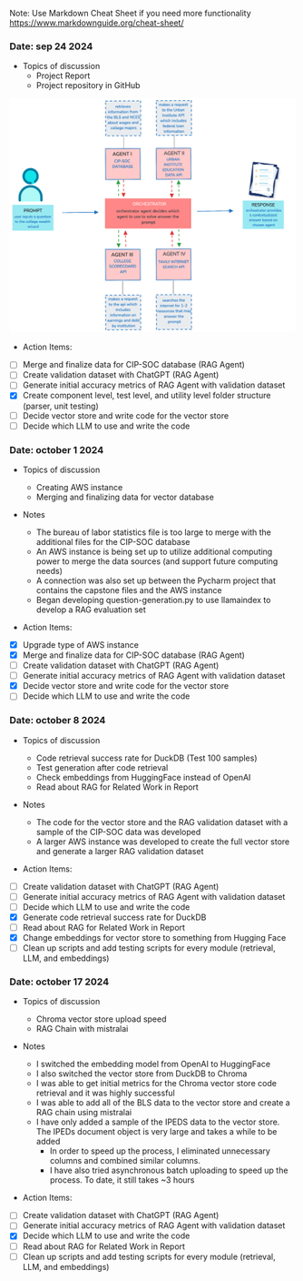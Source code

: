 Note: Use Markdown Cheat Sheet if you need more functionality
https://www.markdownguide.org/cheat-sheet/
### Date: sep 24 2024 
- Topics of discussion
    - Project Report
    - Project repository in GitHub

![CWW_Diagram.png](..%2Fdata%2FCWW_Diagram.png)

- Action Items:

* [ ] Merge and finalize data for CIP-SOC database (RAG Agent)
* [ ] Create validation dataset with ChatGPT (RAG Agent)
* [ ] Generate initial accuracy metrics of RAG Agent with validation dataset
* [x] Create component level, test level, and utility level folder structure (parser, unit testing)
* [ ] Decide vector store and write code for the vector store
* [ ] Decide which LLM to use and write the code 

### Date: october 1 2024 
- Topics of discussion
    - Creating AWS instance
    - Merging and finalizing data for vector database  
  

- Notes
  - The bureau of labor statistics file is too large to merge with the additional files for the CIP-SOC database
  - An AWS instance is being set up to utilize additional computing power to merge the data sources (and support future computing needs)
  - A connection was also set up between the Pycharm project that contains the capstone files and the AWS instance
  - Began developing question-generation.py to use llamaindex to develop a RAG evaluation set


- Action Items:

* [x] Upgrade type of AWS instance 
* [x] Merge and finalize data for CIP-SOC database (RAG Agent)
* [ ] Create validation dataset with ChatGPT (RAG Agent)
* [ ] Generate initial accuracy metrics of RAG Agent with validation dataset
* [x] Decide vector store and write code for the vector store
* [ ] Decide which LLM to use and write the code 

### Date: october 8 2024 
- Topics of discussion
    - Code retrieval success rate for DuckDB (Test 100 samples)
    - Test generation after code retrieval 
    - Check embeddings from HuggingFace instead of OpenAI
    - Read about RAG for Related Work in Report
  

- Notes
  - The code for the vector store and the RAG validation dataset with a sample of the CIP-SOC data was developed
  - A larger AWS instance was developed to create the full vector store and generate a larger RAG validation dataset


- Action Items:

* [ ] Create validation dataset with ChatGPT (RAG Agent)
* [ ] Generate initial accuracy metrics of RAG Agent with validation dataset
* [ ] Decide which LLM to use and write the code 
* [x] Generate code retrieval success rate for DuckDB
* [ ] Read about RAG for Related Work in Report
* [x] Change embeddings for vector store to something from Hugging Face
* [ ] Clean up scripts and add testing scripts for every module (retrieval, LLM, and embeddings)

### Date: october 17 2024 
- Topics of discussion
  - Chroma vector store upload speed
  - RAG Chain with mistralai
  

- Notes
  - I switched the embedding model from OpenAI to HuggingFace
  - I also switched the vector store from DuckDB to Chroma 
  - I was able to get initial metrics for the Chroma vector store code retrieval and it was highly successful
  - I was able to add all of the BLS data to the vector store and create a RAG chain using mistralai
  - I have only added a sample of the IPEDS data to the vector store. The IPEDs document object is very large and takes a while to be added
    - In order to speed up the process, I eliminated unnecessary columns and combined similar columns.
    - I have also tried asynchronous batch uploading to speed up the process. To date, it still takes ~3 hours
 


- Action Items:

* [ ] Create validation dataset with ChatGPT (RAG Agent)
* [ ] Generate initial accuracy metrics of RAG Agent with validation dataset
* [x] Decide which LLM to use and write the code 
* [ ] Read about RAG for Related Work in Report
* [ ] Clean up scripts and add testing scripts for every module (retrieval, LLM, and embeddings)